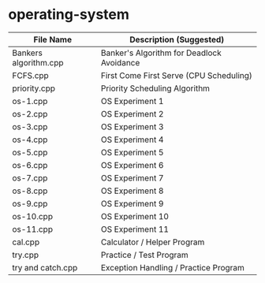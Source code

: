 # operating-system
| File Name             | Description (Suggested)                   |
| --------------------- | ----------------------------------------- |
| Bankers algorithm.cpp | Banker's Algorithm for Deadlock Avoidance |
| FCFS.cpp              | First Come First Serve (CPU Scheduling)   |
| priority.cpp          | Priority Scheduling Algorithm             |
| os-1.cpp              | OS Experiment 1                           |
| os-2.cpp              | OS Experiment 2                           |
| os-3.cpp              | OS Experiment 3                           |
| os-4.cpp              | OS Experiment 4                           |
| os-5.cpp              | OS Experiment 5                           |
| os-6.cpp              | OS Experiment 6                           |
| os-7.cpp              | OS Experiment 7                           |
| os-8.cpp              | OS Experiment 8                           |
| os-9.cpp              | OS Experiment 9                           |
| os-10.cpp             | OS Experiment 10                          |
| os-11.cpp             | OS Experiment 11                          |
| cal.cpp               | Calculator / Helper Program               |
| try.cpp               | Practice / Test Program                   |
| try and catch.cpp     | Exception Handling / Practice Program     |

